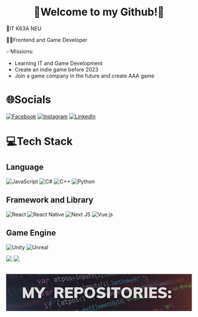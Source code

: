 <div align="center">
    <h1>👋Welcome to my Github!👋</h1>
</div>

<div>
    <p>🎒IT K63A NEU</p>
    <p>🧑‍💻Frontend and Game Developer</p>
    <p>✅Missions:</p>
    <ul>
        <li>Learning IT and Game Development</li>
        <li>Create an indie game before 2023</li>
        <li>Join a game company in the future and create AAA game</li>
    </ul>
</div>

# 🌐Socials
[![Facebook](https://img.shields.io/badge/Facebook-%231877F2.svg?logo=Facebook&logoColor=white)](https://facebook.com/ngtzzz) [![Instagram](https://img.shields.io/badge/Instagram-%23E4405F.svg?logo=Instagram&logoColor=white)](https://instagram.com/ngt.exe) [![LinkedIn](https://img.shields.io/badge/LinkedIn-%230077B5.svg?logo=linkedin&logoColor=white)](https://linkedin.com/in/ngt-zzz) 

# 💻Tech Stack
## Language
![JavaScript](https://img.shields.io/badge/javascript-%23323330.svg?style=for-the-badge&logo=javascript&logoColor=%23F7DF1E) ![C#](https://img.shields.io/badge/c%23-%23239120.svg?style=for-the-badge&logo=c-sharp&logoColor=white) ![C++](https://img.shields.io/badge/c++-%2300599C.svg?style=for-the-badge&logo=c%2B%2B&logoColor=white) ![Python](https://img.shields.io/badge/python-3670A0?style=for-the-badge&logo=python&logoColor=ffdd54)
## Framework and Library
 ![React](https://img.shields.io/badge/react-%2320232a.svg?style=for-the-badge&logo=react&logoColor=%2361DAFB) ![React Native](https://img.shields.io/badge/react_native-%2320232a.svg?style=for-the-badge&logo=react&logoColor=%2361DAFB) ![Next JS](https://img.shields.io/badge/Next-black?style=for-the-badge&logo=next.js&logoColor=white) ![Vue.js](https://img.shields.io/badge/vuejs-%2335495e.svg?style=for-the-badge&logo=vuedotjs&logoColor=%234FC08D)
## Game Engine
![Unity](https://img.shields.io/badge/UNITY-%23323330.svg?style=for-the-badge&logo=unity&logoColor=%FFFFFF)
![Unreal](https://img.shields.io/badge/unreal_engine-%23323330.svg?style=for-the-badge&logo=unreal-engine&logoColor=#0E1128)

<div>
    <img src='https://github-readme-stats.vercel.app/api?username=anhtuanzzz&show_icons=true&theme=nightowl' height="175m" />
    <img src="https://github-readme-stats.vercel.app/api/top-langs/?username=anhtuanzzz&layout=compact&theme=nightowl" height="175em" />
</div>

<br/>


![Image](projects.png "project")
